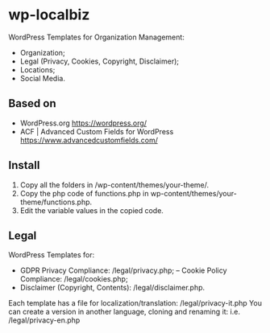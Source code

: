 # wp-localbiz
WordPress Templates for Organization Management:
- Organization;
- Legal (Privacy, Cookies, Copyright, Disclaimer);
- Locations;
- Social Media.
## Based on
- WordPress.org https://wordpress.org/
- ACF | Advanced Custom Fields for WordPress https://www.advancedcustomfields.com/
## Install
1. Copy all the folders in /wp-content/themes/your-theme/.
2. Copy the php code of functions.php in wp-content/themes/your-theme/functions.php.
3. Edit the variable values in the copied code.
## Legal
WordPress Templates for:
- GDPR Privacy Compliance: /legal/privacy.php;
– Cookie Policy Compliance: /legal/cookies.php;
- Disclaimer (Copyright, Contents): /legal/disclaimer.php.

Each template has a file for localization/translation: /legal/privacy-it.php
You can create a version in another language, cloning and renaming it: i.e. /legal/privacy-en.php
